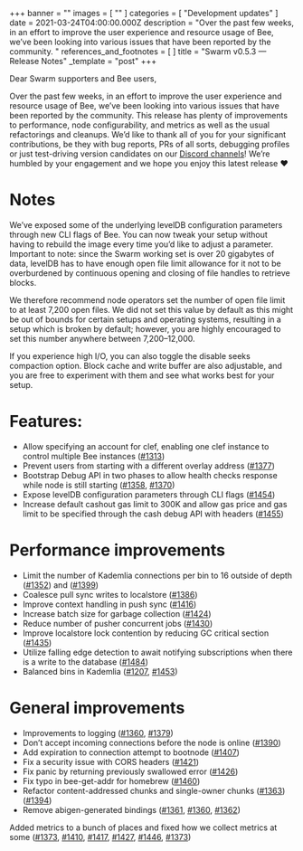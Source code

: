 +++
banner = ""
images = [ "" ]
categories = [ "Development updates" ]
date = 2021-03-24T04:00:00.000Z
description = "Over the past few weeks, in an effort to improve the user experience and resource usage of Bee, we’ve been looking into various issues that have been reported by the community. "
references_and_footnotes = [ ]
title = "Swarm v0.5.3 — Release Notes"
_template = "post"
+++

Dear Swarm supporters and Bee users,

Over the past few weeks, in an effort to improve the user experience and resource usage of Bee, we’ve been looking into various issues that have been reported by the community. This release has plenty of improvements to performance, node configurability, and metrics as well as the usual refactorings and cleanups. We’d like to thank all of you for your significant contributions, be they with bug reports, PRs of all sorts, debugging profiles or just test-driving version candidates on our [Discord channels](https://discord.gg/ykCupZMuww)! We’re humbled by your engagement and we hope you enjoy this latest release ❤

# Notes

We’ve exposed some of the underlying levelDB configuration parameters through new CLI flags of Bee. You can now tweak your setup without having to rebuild the image every time you’d like to adjust a parameter. Important to note: since the Swarm working set is over 20 gigabytes of data, levelDB has to have enough open file limit allowance for it not to be overburdened by continuous opening and closing of file handles to retrieve blocks.

We therefore recommend node operators set the number of open file limit to at least 7,200 open files. We did not set this value by default as this might be out of bounds for certain setups and operating systems, resulting in a setup which is broken by default; however, you are highly encouraged to set this number anywhere between 7,200–12,000.

If you experience high I/O, you can also toggle the disable seeks compaction option. Block cache and write buffer are also adjustable, and you are free to experiment with them and see what works best for your setup.

# Features:

- Allow specifying an account for clef, enabling one clef instance to control multiple Bee instances ([#1313](https://github.com/ethersphere/bee/pull/1313))
- Prevent users from starting with a different overlay address ([#1377](https://github.com/ethersphere/bee/pull/1377))
- Bootstrap Debug API in two phases to allow health checks response while node is still starting ([#1358](https://github.com/ethersphere/bee/pull/1358), [#1370](https://github.com/ethersphere/bee/pull/1370))
- Expose levelDB configuration parameters through CLI flags ([#1454](https://github.com/ethersphere/bee/pull/1454))
- Increase default cashout gas limit to 300K and allow gas price and gas limit to be specified through the cash debug API with headers ([#1455](https://github.com/ethersphere/bee/pull/1455))

# Performance improvements

- Limit the number of Kademlia connections per bin to 16 outside of depth ([#1352](https://github.com/ethersphere/bee/pull/1352)) and ([#1399](https://github.com/ethersphere/bee/pull/1399))
- Coalesce pull sync writes to localstore ([#1386](https://github.com/ethersphere/bee/pull/1386))
- Improve context handling in push sync ([#1416](https://github.com/ethersphere/bee/pull/1416))
- Increase batch size for garbage collection ([#1424](https://github.com/ethersphere/bee/pull/1424))
- Reduce number of pusher concurrent jobs ([#1430](https://github.com/ethersphere/bee/pull/1430))
- Improve localstore lock contention by reducing GC critical section ([#1435](https://github.com/ethersphere/bee/pull/1435))
- Utilize falling edge detection to await notifying subscriptions when there is a write to the database ([#1484](https://github.com/ethersphere/bee/pull/1384))
- Balanced bins in Kademlia ([#1207](https://github.com/ethersphere/bee/pull/1207), [#1453](https://github.com/ethersphere/bee/pull/1453))

# General improvements

- Improvements to logging ([#1360](https://github.com/ethersphere/bee/pull/1360), [#1379](https://github.com/ethersphere/bee/pull/1360))
- Don’t accept incoming connections before the node is online ([#1390](https://github.com/ethersphere/bee/pull/1390))
- Add expiration to connection attempt to bootnode ([#1407](https://github.com/ethersphere/bee/pull/1407))
- Fix a security issue with CORS headers ([#1421](https://github.com/ethersphere/bee/pull/1421))
- Fix panic by returning previously swallowed error ([#1426](https://github.com/ethersphere/bee/pull/1426))
- Fix typo in bee-get-addr for homebrew ([#1460](https://github.com/ethersphere/bee/pull/1460))
- Refactor content-addressed chunks and single-owner chunks ([#1363](https://github.com/ethersphere/bee/pull/1363)) ([#1394](https://github.com/ethersphere/bee/pull/1394))
- Remove abigen-generated bindings ([#1361](https://github.com/ethersphere/bee/pull/1361), [#1360](https://github.com/ethersphere/bee/pull/1360), [#1362](https://github.com/ethersphere/bee/pull/1362))

Added metrics to a bunch of places and fixed how we collect metrics at some ([#1373](https://github.com/ethersphere/bee/pull/1373), [#1410](https://github.com/ethersphere/bee/pull/1410), [#1417](https://github.com/ethersphere/bee/pull/1417), [#1427](https://github.com/ethersphere/bee/pull/1427), [#1446](https://github.com/ethersphere/bee/pull/1446), [#1373](https://github.com/ethersphere/bee/pull/1457))
